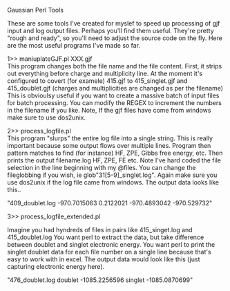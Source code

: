 Gaussian Perl Tools

These are some tools I've created for myslef to speed up processing of gjf input and log output files.  Perhaps you'll find them useful. They're pretty "rough and ready", so you'll need to adjust the source code on the fly.  Here are the most useful programs I've made so far.

1>> maniuplateGJF.pl XXX.gjf   
This program changes both the file name and the file content.  First, it strips out everything before charge and multiplicity line.  At the moment it's configured to covert (for examele) 415.gjf to 415_singlet.gjf and 415_doublet.gjf (charges and multiplicities are changed as per the filename)   This is obvioulsy useful if you want to create a massive batch of input files for batch processing.  You can modify the REGEX to increment the numbers in the filename if you like.  Note, If the gjf files have come from windows make sure to use dos2unix.

2>> process_logfile.pl  
This program "slurps" the entire log file into a single string.  This is really important because some output flows over multiple lines. Program then pattern matches to find (for instance) HF, ZPE, Gibbs free energy, etc.  Then prints the output filename.log HF, ZPE, FE etc.  Note I've hard coded the file selection in the line beginning with my @files.  You can change the fileglobbing if you wish, ie glob"31[5-9]_singlet.log".  Again make sure you use dos2unix if the log file came from windows.  The output data looks like this..

 "409_doublet.log -970.7015063 0.2122021 -970.4893042 -970.529732"



3>> process_logfile_extended.pl

Imagine you had hyndreds of files in pairs like 415_singet.log and 415_doublet.log
You want perl to extract the data, but take difference between doublet and singlet electronic energy.  You want perl to print the singlet doublet data for each file number on a single line because that's easy to work with in excel.  The output data would look like this (just capturing electronic energy here).

 "476_doublet.log doublet -1085.2256596 singlet -1085.0870699"



